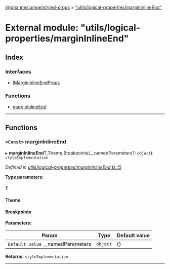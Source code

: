 [@johanneslumpe/styled-props](../README.md) > ["utils/logical-properties/marginInlineEnd"](../modules/_utils_logical_properties_margininlineend_.md)

# External module: "utils/logical-properties/marginInlineEnd"

## Index

### Interfaces

* [IMarginInlineEndProps](../interfaces/_utils_logical_properties_margininlineend_.imargininlineendprops.md)

### Functions

* [marginInlineEnd](_utils_logical_properties_margininlineend_.md#margininlineend)

---

## Functions

<a id="margininlineend"></a>

### `<Const>` marginInlineEnd

▸ **marginInlineEnd**T,Theme,Breakpoints(__namedParameters?: *`object`*): `styleImplementation`

*Defined in [utils/logical-properties/marginInlineEnd.ts:15](https://github.com/johanneslumpe/styled-props/blob/3abf398/src/utils/logical-properties/marginInlineEnd.ts#L15)*

**Type parameters:**

#### T 
#### Theme 
#### Breakpoints 
**Parameters:**

| Param | Type | Default value |
| ------ | ------ | ------ |
| `Default value` __namedParameters | `object` |  {} |

**Returns:** `styleImplementation`

___

